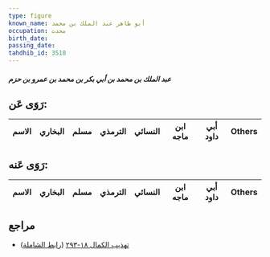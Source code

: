```yaml
---
type: figure
known_name: أبو طاهر عبد الملك بن محمد
occupation: محدث
birth_date:
passing_date:
tahdhib_id: 3518
---
```

##### عبد الملك بن محمد بن أبي بكر بن محمد بن عمرو بن حزم

## رَوَى عَن:
| الاسم | البخاري | مسلم | الترمذي | النسائي | ابن ماجه | أبي داود | Others |
| ----- | ------- | ---- | ------- | ------- | -------- | -------- | ------ |
## رَوَى عَنه:
| الاسم | البخاري | مسلم | الترمذي | النسائي | ابن ماجه | أبي داود | Others |
| ----- | ------- | ---- | ------- | ------- | -------- | -------- | ------ |
## مراجع
- [تهذيب الكمال ١٨-٢٩٣](obsidian://open?vault=Tahdhib-al-Kamal&file=Figures/٣٥١٨-عبد%20الملك%20بن%20محمد%20بن%20أبي%20بكر%20بن%20محمد%20بن%20عمرو%20بن%20حزم) ([رابط الشاملة](https://shamela.ws/book/3722/9326))